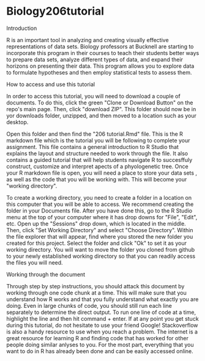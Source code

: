 # Biology206tutorial

Introduction

R is an important tool in analyzing and creating visually effective representations of data sets. Biology professors at Bucknell are starting to incorporate this program in their courses to teach their students better ways to prepare data sets, analyze different types of data, and expand their horizons on presenting their data. This program allows you to explore data to formulate hypotheses and then employ statistical tests to assess them.

How to access and use this tutorial

In order to access this tutorial, you will need to download a couple of documents. To do this, click the green "Clone or Download Button" on the repo's main page. Then, click "download ZIP". This folder should now be in yor downloads folder, unzipped, and then moved to a location such as your desktop.

Open this folder and then find the "206 tutorial.Rmd" file. This is the R markdown file which is the tutorial you will be following to complete your assignment. This file contains a general introduction to R Studio that explains the layout and structure needed to work through the file. It also contains a guided tutorial that will help students navigate R to succesffuly construct, customize and interpret apects of a phyologenetic tree. Once your R markdown file is open, you will need a place to store your data sets , as well as the code that you will be working with. This will become your "working directory".

To create a working directory, you need to create a folder in a location on this computer that you will be able to access. We recommend creating the folder in your Documents file. After you have done this, go to the R Studio menu at the top of your computer where it has drop downs for "File", "Edit", etc. Open up the "Sessions" drop down, which is located in the middle.   Then, click "Set Working Directory" and select "Choose Directory". Within the file explorer that will appear, find where you stored the new folder you created for this project. Select the folder and click "Ok" to set it as your working directory. You will want to move the folder you cloned from github to your newly established working directory so that you can readily access the files you will need.

Working through the document

Through step by step instructions, you should attack this document by working through one code chunk at a time. This will make sure that you understand how R works and that you fully understand what exactly you are doing. Even in large chunks of code, you should still run each line separately to determine the direct output. To run one line of code at a time, highlight the line and then hit command + enter. If at any point you get stuck during this tutorial, do not hesitate to use your friend Google! Stackoverflow is also a handy resource to use when you reach a problem. The internet is a great resource for learning R and finding code that has worked for other people doing similar anlyses to you. For the most part, everything that you want to do in R has already been done and can be easily accessed online. 
